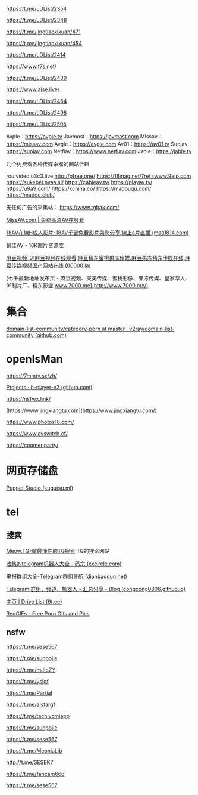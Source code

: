 https://t.me/LDList/2354

https://t.me/LDList/2348

https://t.me/jingtiaoxixuan/471

https://t.me/jingtiaoxixuan/454

https://t.me/LDList/2414

https://www.f7s.net/

https://t.me/LDList/2439

https://www.aise.live/

https://t.me/LDList/2464

https://t.me/LDList/2498

https://t.me/LDList/2505





Avple：https://avple.tv
Javmost：https://javmost.com
Missav：https://missav.com
Avgle：https://avgle.com
Av01：https://av01.tv
Supjav：https://supjav.com
Netflav：https://www.netflav.com
Jable：https://jable.tv

几个免费看各种传媒杀器的网站合辑

rou.video
u3c3.live
http://pfree.one/
https://18mag.net/?ref=www.9eip.com
https://sukebei.nyaa.si/
https://cableav.tv/
https://playav.tv/
https://u9a9.com/
https://xchina.co/
https://madouqu.com/
https://madou.club/



无任何广告的采集站：
https://www.tgbak.com/





































































































[MissAV.com | 免费高清AV在线看](https://missav.com/cn)

[18AV在線H成人影片-18AV千部免費影片與您分享,線上a片直播 (maa1814.com)](https://maa1814.com/)

[最佳AV - 16K图片资源库](https://16k.club/av.html)

[麻豆视频-91麻豆视频在线观看,麻豆精东蜜桃果冻传媒,麻豆果冻精东传媒在线,麻豆传媒视频国产网站在线 (00000.la)](http://www.00000.la/)

[七千最新地址发布页 - 麻豆视频、天美传媒、蜜桃影像、果冻传媒、皇家华人、91制片厂、精东影业 www.7000.me](http://www.7000.me/)

# 集合

[domain-list-community/category-porn at master · v2ray/domain-list-community (github.com)](https://github.com/v2ray/domain-list-community/blob/master/data/category-porn)





# openIsMan

https://7mmtv.sx/zh/

[Projects · h-player-v2 (github.com)](https://github.com/ZyqGitHub1/h-player-v2/projects?query=is%3Aopen)

https://nsfwx.link/

[https://www.jingxiangtu.com](https://www.jingxiangtu.com/)



https://www.photos18.com/

https://www.avswitch.cf/

https://coomer.party/



# 网页存储盘

[Puppet Studio (kugutsu.ml)](https://old.kugutsu.ml/)





# tel

## 搜索

[Meow.TG-做最懂你的TG搜索](https://meow.tg/) TG的搜索网站

[收集的telegram机器人大全 - 码宗 (xxcircle.com)](https://www.xxcircle.com/topic/46/收集的telegram机器人大全/)

[电报群组大全-Telegram群组导航 (dianbaoqun.net)](https://www.dianbaoqun.net/#a1)

[Telegram 群组、频道、机器人 - 汇总分享 - Blog (congcong0806.github.io)](https://congcong0806.github.io/2018/04/24/Telegram/)



[主页 | Drive List (9t.ee)](https://drive.9t.ee/)

[RedGIFs - Free Porn Gifs and Pics](https://www.redgifs.com/)

## nsfw

https://t.me/sese567

https://t.me/sunpojie

https://t.me/mJIoZY

https://t.me/ysjof

https://t.me/Partial

https://t.me/aistargf

https://t.me/tachiyomiapp

https://t.me/sunpojie

https://t.me/sese567

https://t.me/MeoniaLib

http://t.me/SESEK7

https://t.me/fancam666




https://t.me/sese567
